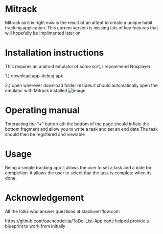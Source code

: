 # Mitrack

Mitrack as it is right now is the result of an attept to create a unique habit tracking application. This current version is missing lots of key features that will hopefully be implimented later on 

# Installation instructions

This requires an android emulator of some sort, i recommend Noxplayer

1.) download app-debug.apk

2.) open wherever download folder resides 
it should automatically open the emulator with Mitrack installed
![image](https://user-images.githubusercontent.com/61979201/116330162-27345a80-a78a-11eb-8858-21623eacd8d2.png)

# Operating manual
Tnteracting the "+" button ath the bottom of the page should inflate the bottom fragment and allow you to write a task and set an end date 
The task should then be registered and viewable

# Usage 
Being a simple tracking app it allows the user to set a task and a date for completion.
it allows the user to select that the task is complete when its done. 

# Acknowledgement
All the folks who answer questions at stackoverflow.com

https://github.com/opencodeiiita/ToDo-List-App code helped provide a blueprint to work from initially 
